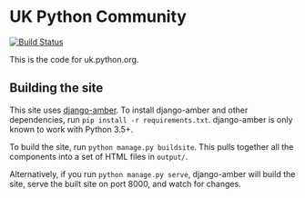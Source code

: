 # UK Python Community

[![Build Status](https://travis-ci.org/PyconUK/uk.python.org.svg?branch=master)](https://travis-ci.org/PyconUK/uk.python.org)

This is the code for uk.python.org.

## Building the site

This site uses [django-amber](https://github.com/inglesp/django-amber).
To install django-amber and other dependencies,
run `pip install -r requirements.txt`.
django-amber is only known to work with Python 3.5+.

To build the site, run `python manage.py buildsite`.
This pulls together all the components into a set of HTML files in `output/`.

Alternatively, if you run `python manage.py serve`,
django-amber will build the site,
serve the built site on port 8000,
and watch for changes.
